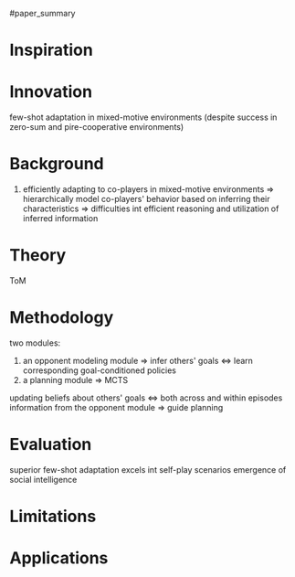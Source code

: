 #paper_summary 

# Inspiration



# Innovation
few-shot adaptation in mixed-motive environments (despite success in zero-sum and pire-cooperative environments)


# Background
1. efficiently adapting to co-players in mixed-motive environments $\Longrightarrow$ hierarchically model co-players' behavior based on inferring their characteristics $\Longrightarrow$ difficulties int efficient reasoning and utilization of inferred information


# Theory
ToM


# Methodology
two modules:
1. an opponent modeling module $\Longrightarrow$ infer others' goals $\Longleftrightarrow$ learn corresponding goal-conditioned policies
2. a planning module $\Longrightarrow$ MCTS

updating beliefs about others' goals  $\Longleftrightarrow$ both across and within episodes
information from the opponent module $\Longrightarrow$ guide planning


# Evaluation
superior few-shot adaptation
excels int self-play scenarios
emergence of social intelligence


# Limitations



# Applications